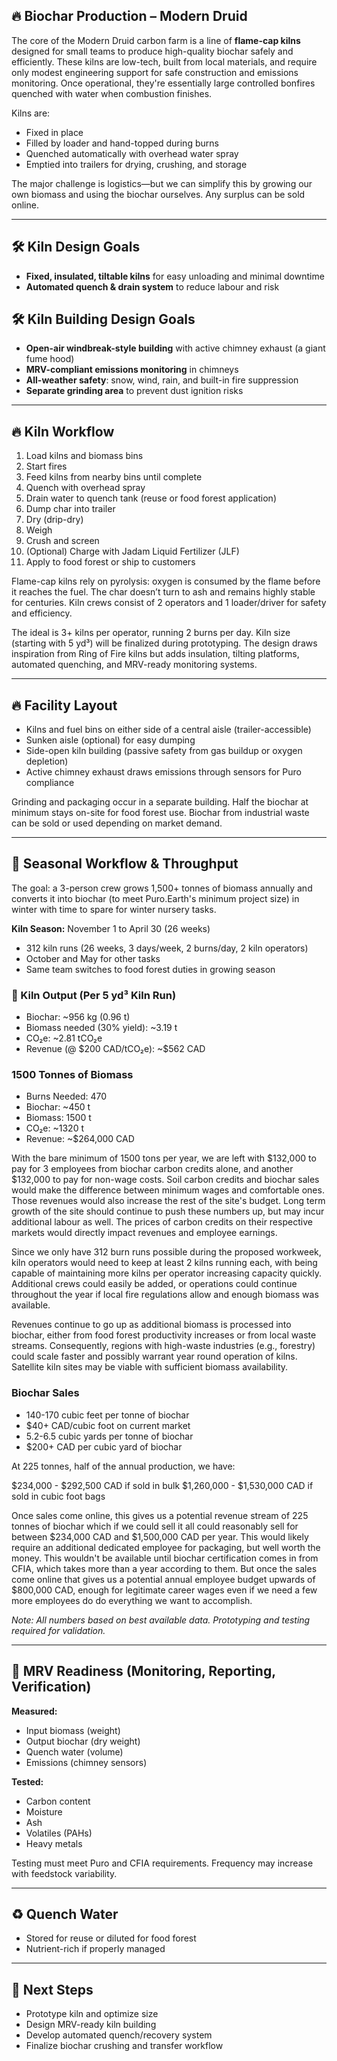 ## 🔥 Biochar Production – Modern Druid

The core of the Modern Druid carbon farm is a line of **flame-cap kilns** designed for small teams to produce high-quality biochar safely and efficiently. These kilns are low-tech, built from local materials, and require only modest engineering support for safe construction and emissions monitoring. Once operational, they're essentially large controlled bonfires quenched with water when combustion finishes.

Kilns are:

* Fixed in place
* Filled by loader and hand-topped during burns
* Quenched automatically with overhead water spray
* Emptied into trailers for drying, crushing, and storage

The major challenge is logistics—but we can simplify this by growing our own biomass and using the biochar ourselves. Any surplus can be sold online.

---

## 🛠 Kiln Design Goals

* **Fixed, insulated, tiltable kilns** for easy unloading and minimal downtime
* **Automated quench & drain system** to reduce labour and risk

## 🛠 Kiln Building Design Goals

* **Open-air windbreak-style building** with active chimney exhaust (a giant fume hood)
* **MRV-compliant emissions monitoring** in chimneys
* **All-weather safety**: snow, wind, rain, and built-in fire suppression
* **Separate grinding area** to prevent dust ignition risks

---

## 🔥 Kiln Workflow

1. Load kilns and biomass bins
2. Start fires
3. Feed kilns from nearby bins until complete
4. Quench with overhead spray
5. Drain water to quench tank (reuse or food forest application)
6. Dump char into trailer
7. Dry (drip-dry)
8. Weigh
9. Crush and screen
10. (Optional) Charge with Jadam Liquid Fertilizer (JLF)
11. Apply to food forest or ship to customers

Flame-cap kilns rely on pyrolysis: oxygen is consumed by the flame before it reaches the fuel. The char doesn’t turn to ash and remains highly stable for centuries. Kiln crews consist of 2 operators and 1 loader/driver for safety and efficiency.

The ideal is 3+ kilns per operator, running 2 burns per day. Kiln size (starting with 5 yd³) will be finalized during prototyping. The design draws inspiration from Ring of Fire kilns but adds insulation, tilting platforms, automated quenching, and MRV-ready monitoring systems.

---

## 🔥 Facility Layout

* Kilns and fuel bins on either side of a central aisle (trailer-accessible)
* Sunken aisle (optional) for easy dumping
* Side-open kiln building (passive safety from gas buildup or oxygen depletion)
* Active chimney exhaust draws emissions through sensors for Puro compliance

Grinding and packaging occur in a separate building. Half the biochar at minimum stays on-site for food forest use. Biochar from industrial waste can be sold or used depending on market demand.

---

## 🧊 Seasonal Workflow & Throughput

The goal: a 3-person crew grows 1,500+ tonnes of biomass annually and converts it into biochar (to meet Puro.Earth's minimum project size) in winter with time to spare for winter nursery tasks.

**Kiln Season:** November 1 to April 30 (26 weeks)

* 312 kiln runs (26 weeks, 3 days/week, 2 burns/day, 2 kiln operators)
* October and May for other tasks
* Same team switches to food forest duties in growing season

### 📐 Kiln Output (Per 5 yd³ Kiln Run)

* Biochar: \~956 kg (0.96 t)
* Biomass needed (30% yield): \~3.19 t
* CO₂e: \~2.81 tCO₂e
* Revenue (@ \$200 CAD/tCO₂e): \~\$562 CAD

### 1500 Tonnes of Biomass

* Burns Needed: 470
* Biochar: \~450 t
* Biomass: 1500 t
* CO₂e: \~1320 t
* Revenue: \~\$264,000 CAD

With the bare minimum of 1500 tons per year, we are left with $132,000 to pay for 3 employees from biochar carbon credits alone, and another $132,000 to pay for non-wage costs. Soil carbon credits and biochar sales would make the difference between minimum wages and comfortable ones. Those revenues would also increase the rest of the site's budget. Long term growth of the site should continue to push these numbers up, but may incur additional labour as well. The prices of carbon credits on their respective markets would directly impact revenues and employee earnings.

Since we only have 312 burn runs possible during the proposed workweek, kiln operators would need to keep at least 2 kilns running each, with being capable of maintaining more kilns per operator increasing capacity quickly. Additional crews could easily be added, or operations could continue throughout the year if local fire regulations allow and enough biomass was available.

Revenues continue to go up as additional biomass is processed into biochar, either from food forest productivity increases or from local waste streams. Consequently, regions with high-waste industries (e.g., forestry) could scale faster and possibly warrant year round operation of kilns. Satellite kiln sites may be viable with sufficient biomass availability.

### Biochar Sales

* 140-170 cubic feet per tonne of biochar
* $40+ CAD/cubic foot on current market
* 5.2-6.5 cubic yards per tonne of biochar
* $200+ CAD per cubic yard of biochar

At 225 tonnes, half of the annual production, we have:

$234,000 - $292,500 CAD if sold in bulk
$1,260,000 - $1,530,000 CAD if sold in cubic foot bags

Once sales come online, this gives us a potential revenue stream of 225 tonnes of biochar which if we could sell it all could reasonably sell for between $234,000 CAD and $1,500,000 CAD per year. This would likely require an additional dedicated employee for packaging, but well worth the money. This wouldn't be available until biochar certification comes in from CFIA, which takes more than a year according to them. But once the sales come online that gives us a potential annual employee budget upwards of $800,000 CAD, enough for legitimate career wages even if we need a few more employees do do everything we want to accomplish.

*Note: All numbers based on best available data. Prototyping and testing required for validation.*

---

## 🧪 MRV Readiness (Monitoring, Reporting, Verification)

**Measured:**

* Input biomass (weight)
* Output biochar (dry weight)
* Quench water (volume)
* Emissions (chimney sensors)

**Tested:**

* Carbon content
* Moisture
* Ash
* Volatiles (PAHs)
* Heavy metals

Testing must meet Puro and CFIA requirements. Frequency may increase with feedstock variability.

---

## ♻️ Quench Water

* Stored for reuse or diluted for food forest
* Nutrient-rich if properly managed

---

## 🔄 Next Steps

* Prototype kiln and optimize size
* Design MRV-ready kiln building
* Develop automated quench/recovery system
* Finalize biochar crushing and transfer workflow

